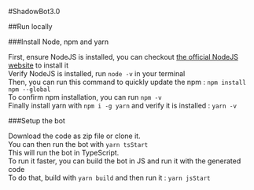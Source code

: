 #ShadowBot3.0

##Run locally

###Install Node, npm and yarn

First, ensure NodeJS is installed, you can checkout [the official NodeJS website](https://nodejs.org/en/download/) to install it  
Verify NodeJS is installed, run `node -v` in your terminal  
Then, you can run this command to quickly update the npm : `npm install npm --global`  
To confirm npm installation, you can run `npm -v`  
Finally install yarn with `npm i -g yarn` and verify it is installed : `yarn -v`  

###Setup the bot

Download the code as zip file or clone it.  
You can then run the bot with `yarn tsStart`  
This will run the bot in TypeScript.  
To run it faster, you can build the bot in JS and run it with the generated code  
To do that, build with `yarn build` and then run it : `yarn jsStart`  